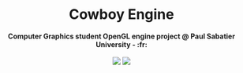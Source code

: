 <h1 align="center">Cowboy Engine</h1>
<div align="center">
  <strong>Computer Graphics student OpenGL engine project @ Paul Sabatier University - :fr:</strong>
</div>
<br />
<div align="center" margin="12px">
  <img src="https://img.shields.io/badge/stability-experimental-orange.svg"/>
  <img src="https://img.shields.io/github/license/Naereen/StrapDown.js.svg"/>
</div>
